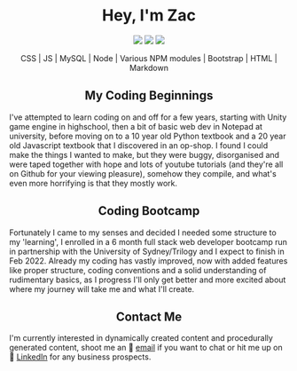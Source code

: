 <h1 align = "center"> Hey, I'm Zac</h1>

<p align= "center">
<img src='https://img.shields.io/github/last-commit/HobbaZ/HobbaZ'>
<img src='https://img.shields.io/github/commit-activity/w/HobbaZ/HobbaZ'>
<img src='https://img.shields.io/github/followers/HobbaZ.svg'>
</p>

<p align = "center">CSS | JS | MySQL | Node | Various NPM modules | Bootstrap | HTML | Markdown</p>


<h2 align = "center">My Coding Beginnings</h2>

I've attempted to learn coding on and off for a few years, starting with Unity game engine in highschool, then a bit of basic web dev in Notepad at university, before moving on to a 10 year old Python textbook and a 20 year old Javascript textbook that I discovered in an op-shop. I found I could make the things I wanted to make, but they were buggy, disorganised and were taped together with hope and lots of youtube tutorials (and they're all on Github for your viewing pleasure), somehow they compile, and what's even more horrifying is that they mostly work. 

<h2 align = "center">Coding Bootcamp</h2>

Fortunately I came to my senses and decided I needed some structure to my 'learning', I enrolled in a 6 month full stack web developer bootcamp run in partnership with the University of Sydney/Trilogy and I expect to finish in Feb 2022. Already my coding has vastly improved, now with added features like proper structure, coding conventions and a solid understanding of rudimentary basics, as I progress I'll only get better and more excited about where my journey will take me and what I'll create. 

<h2 align = "center">Contact Me</h2>

I'm currently interested in dynamically created content and procedurally generated content, shoot me an 📧 [email](zachobba@gmail.com) if you want to chat or hit me up on 💼 [LinkedIn](https://www.linkedin.com/in/zachary-hobba-52aaa182/) for any business prospects.
